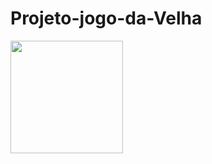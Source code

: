 # Projeto-jogo-da-Velha

<div>
<a href="https://github.com/YtaloSantoss">
<img height="180em" src="https://github-readme-stats.vercel.app/api/pin/?username=ProjetojogodaVelha&repo=github-readme-stats&cache_seconds=86400&theme=aura"/>
</div>
